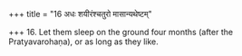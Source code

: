+++
title = "16 अधः शयीरंश्चतुरो मासान्यथेष्टम्"

+++
16. Let them sleep on the ground four months (after the Pratyavarohaṇa), or as long as they like.
